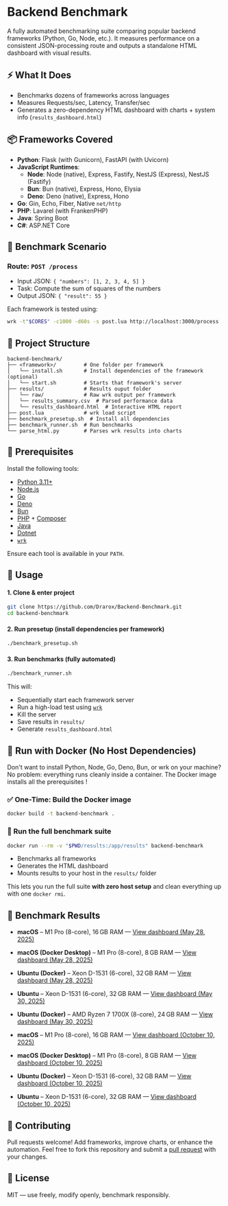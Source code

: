 # Backend Benchmark

A fully automated benchmarking suite comparing popular backend frameworks (Python, Go, Node, etc.). It measures performance on a consistent JSON-processing route and outputs a standalone HTML dashboard with visual results.

## ⚡ What It Does

* Benchmarks dozens of frameworks across languages
* Measures Requests/sec, Latency, Transfer/sec
* Generates a zero-dependency HTML dashboard with charts + system info (`results_dashboard.html`)

## 📦 Frameworks Covered

- **Python**: Flask (with Gunicorn), FastAPI (with Uvicorn)
- **JavaScript Runtimes**:
  - **Node**: Node (native), Express, Fastify, NestJS (Express), NestJS (Fastify)  
  - **Bun**: Bun (native), Express, Hono, Elysia
  - **Deno**: Deno (native), Express, Hono
- **Go**: Gin, Echo, Fiber, Native `net/http`
- **PHP**: Lavarel (with FrankenPHP)
- **Java**: Spring Boot
- **C#**: ASP.NET Core

## 🔬 Benchmark Scenario

### Route: `POST /process`
- Input JSON: `{ "numbers": [1, 2, 3, 4, 5] }`
- Task: Compute the sum of squares of the numbers
- Output JSON: `{ "result": 55 }`

Each framework is tested using:

```bash
wrk -t"$CORES" -c1000 -d60s -s post.lua http://localhost:3000/process
```

## 📁 Project Structure

```
backend-benchmark/
├── <framework>/         # One folder per framework
│   └── install.sh       # Install dependencies of the framework (optional)
│   └── start.sh         # Starts that framework's server
├── results/             # Results ouput folder
│   └── raw/             # Raw wrk output per framework
│   └── results_summary.csv  # Parsed performance data
│   └── results_dashboard.html  # Interactive HTML report
├── post.lua             # wrk load script
├── benchmark_presetup.sh  # Install all dependencies
├── benchmark_runner.sh  # Run benchmarks
└── parse_html.py        # Parses wrk results into charts
```

## 🔧 Prerequisites

Install the following tools:

* [Python 3.11+](https://www.python.org/)
* [Node.js](https://nodejs.org/)
* [Go](https://golang.org/)
* [Deno](https://deno.land/)
* [Bun](https://bun.sh/)
* [PHP](https://www.php.net/) + [Composer](https://getcomposer.org/)
* [Java](https://www.java.com/)
* [Dotnet](https://dotnet.microsoft.com/)
* [`wrk`](https://github.com/wg/wrk)

Ensure each tool is available in your `PATH`.


## 🚀 Usage

#### 1. Clone & enter project

```bash
git clone https://github.com/Drarox/Backend-Benchmark.git
cd backend-benchmark
```

#### 2. Run presetup (install dependencies per framework)

```bash
./benchmark_presetup.sh
```

#### 3. Run benchmarks (fully automated)

```bash
./benchmark_runner.sh
```

This will:

* Sequentially start each framework server
* Run a high-load test using [`wrk`](https://github.com/wg/wrk)
* Kill the server
* Save results in `results/`
* Generate `results_dashboard.html`

## 🐳 Run with Docker (No Host Dependencies)

Don't want to install Python, Node, Go, Deno, Bun, or wrk on your machine?
No problem: everything runs cleanly inside a container.
The Docker image installs all the prerequisites !

### ✅ One-Time: Build the Docker image

```bash
docker build -t backend-benchmark .
```

### 🚀 Run the full benchmark suite

```bash
docker run --rm -v "$PWD/results:/app/results" backend-benchmark
```

* Benchmarks all frameworks
* Generates the HTML dashboard
* Mounts results to your host in the `results/` folder


This lets you run the full suite **with zero host setup** and clean everything up with one `docker rmi`.

## 🧾 Benchmark Results

* **macOS** – M1 Pro (8-core), 16 GB RAM — [View dashboard (May 28, 2025)](https://yannick-burkard.eu.org/backend-benchmark/results_dashboard_macos_20250528.html)

* **macOS (Docker Desktop)** – M1 Pro (8-core), 8 GB RAM — [View dashboard (May 28, 2025)](https://yannick-burkard.eu.org/backend-benchmark/results_dashboard_macos_docker_20250528.html)

* **Ubuntu (Docker)** – Xeon D-1531 (6-core), 32 GB RAM — [View dashboard (May 28, 2025)](https://yannick-burkard.eu.org/backend-benchmark/results_dashboard_ubuntu1_docker_20250528.html)

* **Ubuntu** – Xeon D-1531 (6-core), 32 GB RAM — [View dashboard (May 30, 2025)](https://yannick-burkard.eu.org/backend-benchmark/results_dashboard_ubuntu1_20250530.html)

* **Ubuntu (Docker)** – AMD Ryzen 7 1700X (8-core), 24 GB RAM — [View dashboard (May 30, 2025)](https://yannick-burkard.eu.org/backend-benchmark/results_dashboard_ubuntu2_docker_20250530.html)

* **macOS** – M1 Pro (8-core), 16 GB RAM — [View dashboard (October 10, 2025)](https://yannick-burkard.eu.org/backend-benchmark/results_dashboard_macos_20251010.html)

* **macOS (Docker Desktop)** – M1 Pro (8-core), 8 GB RAM — [View dashboard (October 10, 2025)](https://yannick-burkard.eu.org/backend-benchmark/results_dashboard_macos_docker_20251010.html)

* **Ubuntu (Docker)** – Xeon D-1531 (6-core), 32 GB RAM — [View dashboard (October 10, 2025)](https://yannick-burkard.eu.org/backend-benchmark/results_dashboard_ubuntu1_docker_20251010.html)

* **Ubuntu** – Xeon D-1531 (6-core), 32 GB RAM — [View dashboard (October 10, 2025)](https://yannick-burkard.eu.org/backend-benchmark/results_dashboard_ubuntu1_20251010.html)
## 🤝 Contributing

Pull requests welcome! Add frameworks, improve charts, or enhance the automation. Feel free to fork this repository and submit a [pull request](https://github.com/Drarox/Backend-Benchmark/pulls) with your changes.

## 📄 License

MIT — use freely, modify openly, benchmark responsibly.

